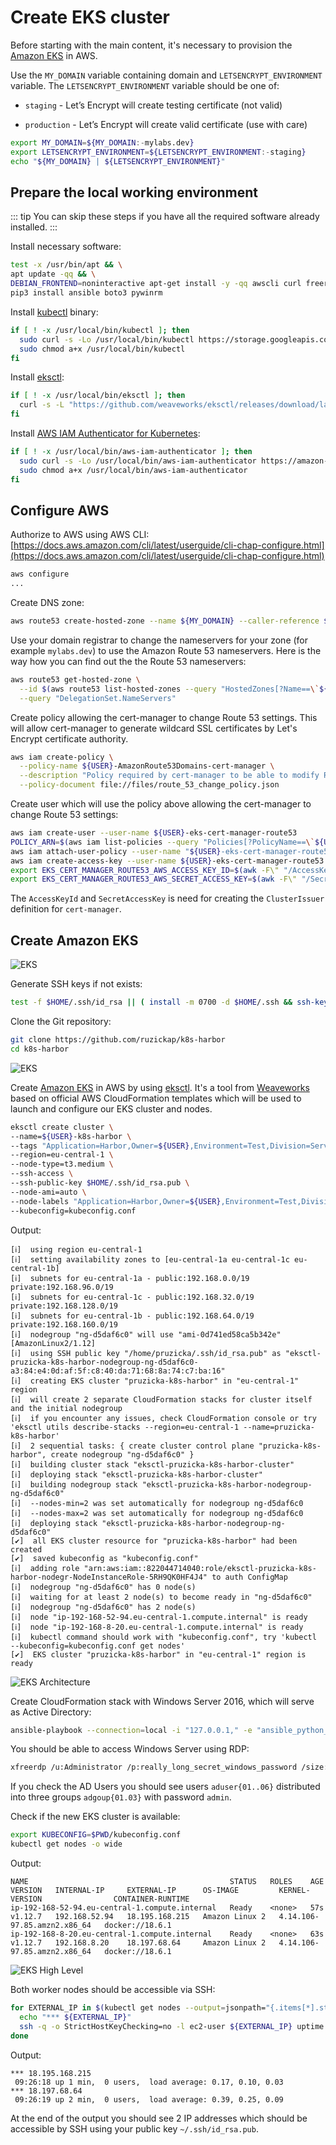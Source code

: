 # Create EKS cluster

Before starting with the main content, it's necessary to provision
the [Amazon EKS](https://aws.amazon.com/eks/) in AWS.

Use the `MY_DOMAIN` variable containing domain and `LETSENCRYPT_ENVIRONMENT`
variable.
The `LETSENCRYPT_ENVIRONMENT` variable should be one of:

* `staging` - Let’s Encrypt will create testing certificate (not valid)

* `production` - Let’s Encrypt will create valid certificate (use with care)

```bash
export MY_DOMAIN=${MY_DOMAIN:-mylabs.dev}
export LETSENCRYPT_ENVIRONMENT=${LETSENCRYPT_ENVIRONMENT:-staging}
echo "${MY_DOMAIN} | ${LETSENCRYPT_ENVIRONMENT}"
```

## Prepare the local working environment

::: tip
You can skip these steps if you have all the required software already
installed.
:::

Install necessary software:

```bash
test -x /usr/bin/apt && \
apt update -qq && \
DEBIAN_FRONTEND=noninteractive apt-get install -y -qq awscli curl freerdp-x11 gettext-base git gnupg2 ldap-utils openssh-client python3-pip sudo > /dev/null && \
pip3 install ansible boto3 pywinrm
```

Install [kubectl](https://github.com/kubernetes/kubectl) binary:

```bash
if [ ! -x /usr/local/bin/kubectl ]; then
  sudo curl -s -Lo /usr/local/bin/kubectl https://storage.googleapis.com/kubernetes-release/release/$(curl -s https://storage.googleapis.com/kubernetes-release/release/stable.txt)/bin/linux/amd64/kubectl
  sudo chmod a+x /usr/local/bin/kubectl
fi
```

Install [eksctl](https://eksctl.io/):

```bash
if [ ! -x /usr/local/bin/eksctl ]; then
  curl -s -L "https://github.com/weaveworks/eksctl/releases/download/latest_release/eksctl_Linux_amd64.tar.gz" | sudo tar xz -C /usr/local/bin/
fi
```

Install [AWS IAM Authenticator for Kubernetes](https://github.com/kubernetes-sigs/aws-iam-authenticator):

```bash
if [ ! -x /usr/local/bin/aws-iam-authenticator ]; then
  sudo curl -s -Lo /usr/local/bin/aws-iam-authenticator https://amazon-eks.s3-us-west-2.amazonaws.com/1.12.7/2019-03-27/bin/linux/amd64/aws-iam-authenticator
  sudo chmod a+x /usr/local/bin/aws-iam-authenticator
fi
```

## Configure AWS

Authorize to AWS using AWS CLI: [https://docs.aws.amazon.com/cli/latest/userguide/cli-chap-configure.html](https://docs.aws.amazon.com/cli/latest/userguide/cli-chap-configure.html)

```bash
aws configure
...
```

Create DNS zone:

```bash
aws route53 create-hosted-zone --name ${MY_DOMAIN} --caller-reference ${MY_DOMAIN}
```

Use your domain registrar to change the nameservers for your zone (for example
`mylabs.dev`) to use the Amazon Route 53 nameservers. Here is the way how you
can find out the the Route 53 nameservers:

```bash
aws route53 get-hosted-zone \
  --id $(aws route53 list-hosted-zones --query "HostedZones[?Name==\`${MY_DOMAIN}.\`].Id" --output text) \
  --query "DelegationSet.NameServers"
```

Create policy allowing the cert-manager to change Route 53 settings. This will
allow cert-manager to generate wildcard SSL certificates by Let's Encrypt
certificate authority.

```bash
aws iam create-policy \
  --policy-name ${USER}-AmazonRoute53Domains-cert-manager \
  --description "Policy required by cert-manager to be able to modify Route 53 when generating wildcard certificates using Lets Encrypt" \
  --policy-document file://files/route_53_change_policy.json
```

Create user which will use the policy above allowing the cert-manager to change
Route 53 settings:

```bash
aws iam create-user --user-name ${USER}-eks-cert-manager-route53
POLICY_ARN=$(aws iam list-policies --query "Policies[?PolicyName==\`${USER}-AmazonRoute53Domains-cert-manager\`].{ARN:Arn}" --output text)
aws iam attach-user-policy --user-name "${USER}-eks-cert-manager-route53" --policy-arn $POLICY_ARN
aws iam create-access-key --user-name ${USER}-eks-cert-manager-route53 > $HOME/.aws/${USER}-eks-cert-manager-route53-${MY_DOMAIN}
export EKS_CERT_MANAGER_ROUTE53_AWS_ACCESS_KEY_ID=$(awk -F\" "/AccessKeyId/ { print \$4 }" $HOME/.aws/${USER}-eks-cert-manager-route53-${MY_DOMAIN})
export EKS_CERT_MANAGER_ROUTE53_AWS_SECRET_ACCESS_KEY=$(awk -F\" "/SecretAccessKey/ { print \$4 }" $HOME/.aws/${USER}-eks-cert-manager-route53-${MY_DOMAIN})
```

The `AccessKeyId` and `SecretAccessKey` is need for creating the `ClusterIssuer`
definition for `cert-manager`.

## Create Amazon EKS

![EKS](https://raw.githubusercontent.com/aws-samples/eks-workshop/65b766c494a5b4f5420b2912d8373c4957163541/static/images/3-service-animated.gif
"EKS")

Generate SSH keys if not exists:

```bash
test -f $HOME/.ssh/id_rsa || ( install -m 0700 -d $HOME/.ssh && ssh-keygen -b 2048 -t rsa -f $HOME/.ssh/id_rsa -q -N "" )
```

Clone the Git repository:

```bash
git clone https://github.com/ruzickap/k8s-harbor
cd k8s-harbor
```

![EKS](https://raw.githubusercontent.com/aws-samples/eks-workshop/e2c437de2815dd0b69ada81895ea5d5144362c21/static/images/introduction/eks-product-page.png
"EKS")

Create [Amazon EKS](https://aws.amazon.com/eks/) in AWS by using [eksctl](https://eksctl.io/).
It's a tool from [Weaveworks](https://weave.works/) based on official
AWS CloudFormation templates which will be used to launch and configure our
EKS cluster and nodes.

```bash
eksctl create cluster \
--name=${USER}-k8s-harbor \
--tags "Application=Harbor,Owner=${USER},Environment=Test,Division=Services" \
--region=eu-central-1 \
--node-type=t3.medium \
--ssh-access \
--ssh-public-key $HOME/.ssh/id_rsa.pub \
--node-ami=auto \
--node-labels "Application=Harbor,Owner=${USER},Environment=Test,Division=Services" \
--kubeconfig=kubeconfig.conf
```

Output:

```text
[ℹ]  using region eu-central-1
[ℹ]  setting availability zones to [eu-central-1a eu-central-1c eu-central-1b]
[ℹ]  subnets for eu-central-1a - public:192.168.0.0/19 private:192.168.96.0/19
[ℹ]  subnets for eu-central-1c - public:192.168.32.0/19 private:192.168.128.0/19
[ℹ]  subnets for eu-central-1b - public:192.168.64.0/19 private:192.168.160.0/19
[ℹ]  nodegroup "ng-d5daf6c0" will use "ami-0d741ed58ca5b342e" [AmazonLinux2/1.12]
[ℹ]  using SSH public key "/home/pruzicka/.ssh/id_rsa.pub" as "eksctl-pruzicka-k8s-harbor-nodegroup-ng-d5daf6c0-a3:84:e4:0d:af:5f:c8:40:da:71:68:8a:74:c7:ba:16"
[ℹ]  creating EKS cluster "pruzicka-k8s-harbor" in "eu-central-1" region
[ℹ]  will create 2 separate CloudFormation stacks for cluster itself and the initial nodegroup
[ℹ]  if you encounter any issues, check CloudFormation console or try 'eksctl utils describe-stacks --region=eu-central-1 --name=pruzicka-k8s-harbor'
[ℹ]  2 sequential tasks: { create cluster control plane "pruzicka-k8s-harbor", create nodegroup "ng-d5daf6c0" }
[ℹ]  building cluster stack "eksctl-pruzicka-k8s-harbor-cluster"
[ℹ]  deploying stack "eksctl-pruzicka-k8s-harbor-cluster"
[ℹ]  building nodegroup stack "eksctl-pruzicka-k8s-harbor-nodegroup-ng-d5daf6c0"
[ℹ]  --nodes-min=2 was set automatically for nodegroup ng-d5daf6c0
[ℹ]  --nodes-max=2 was set automatically for nodegroup ng-d5daf6c0
[ℹ]  deploying stack "eksctl-pruzicka-k8s-harbor-nodegroup-ng-d5daf6c0"
[✔]  all EKS cluster resource for "pruzicka-k8s-harbor" had been created
[✔]  saved kubeconfig as "kubeconfig.conf"
[ℹ]  adding role "arn:aws:iam::822044714040:role/eksctl-pruzicka-k8s-harbor-nodegr-NodeInstanceRole-5RH9QK0HF4J4" to auth ConfigMap
[ℹ]  nodegroup "ng-d5daf6c0" has 0 node(s)
[ℹ]  waiting for at least 2 node(s) to become ready in "ng-d5daf6c0"
[ℹ]  nodegroup "ng-d5daf6c0" has 2 node(s)
[ℹ]  node "ip-192-168-52-94.eu-central-1.compute.internal" is ready
[ℹ]  node "ip-192-168-8-20.eu-central-1.compute.internal" is ready
[ℹ]  kubectl command should work with "kubeconfig.conf", try 'kubectl --kubeconfig=kubeconfig.conf get nodes'
[✔]  EKS cluster "pruzicka-k8s-harbor" in "eu-central-1" region is ready
```

![EKS Architecture](https://raw.githubusercontent.com/aws-samples/eks-workshop/3e7da75de884d9efeec8e8ba21161169d3e80da7/static/images/introduction/eks-architecture.svg?sanitize=true
"EKS Architecture")

Create CloudFormation stack with Windows Server 2016, which will serve as
Active Directory:

```bash
ansible-playbook --connection=local -i "127.0.0.1," -e "ansible_python_interpreter=/usr/bin/python3" files/ansible/site.yml
```

You should be able to access Windows Server using RDP:

```bash
xfreerdp /u:Administrator /p:really_long_secret_windows_password /size:1440x810 -wallpaper /cert-ignore /dynamic-resolution /v:winad01.mylabs.dev &> /dev/null &
```

If you check the AD Users you should see users `aduser{01..06}` distributed into
three groups `adgoup{01.03}` with password `admin`.

Check if the new EKS cluster is available:

```bash
export KUBECONFIG=$PWD/kubeconfig.conf
kubectl get nodes -o wide
```

Output:

```text
NAME                                             STATUS   ROLES    AGE   VERSION   INTERNAL-IP     EXTERNAL-IP      OS-IMAGE         KERNEL-VERSION                CONTAINER-RUNTIME
ip-192-168-52-94.eu-central-1.compute.internal   Ready    <none>   57s   v1.12.7   192.168.52.94   18.195.168.215   Amazon Linux 2   4.14.106-97.85.amzn2.x86_64   docker://18.6.1
ip-192-168-8-20.eu-central-1.compute.internal    Ready    <none>   63s   v1.12.7   192.168.8.20    18.197.68.64     Amazon Linux 2   4.14.106-97.85.amzn2.x86_64   docker://18.6.1
```

![EKS High Level](https://raw.githubusercontent.com/aws-samples/eks-workshop/3e7da75de884d9efeec8e8ba21161169d3e80da7/static/images/introduction/eks-high-level.svg?sanitize=true
"EKS High Level")

Both worker nodes should be accessible via SSH:

```bash
for EXTERNAL_IP in $(kubectl get nodes --output=jsonpath="{.items[*].status.addresses[?(@.type==\"ExternalIP\")].address}"); do
  echo "*** ${EXTERNAL_IP}"
  ssh -q -o StrictHostKeyChecking=no -l ec2-user ${EXTERNAL_IP} uptime
done
```

Output:

```text
*** 18.195.168.215
 09:26:18 up 1 min,  0 users,  load average: 0.17, 0.10, 0.03
*** 18.197.68.64
 09:26:19 up 2 min,  0 users,  load average: 0.39, 0.25, 0.09
```

At the end of the output you should see 2 IP addresses which
should be accessible by SSH using your public key `~/.ssh/id_rsa.pub`.

